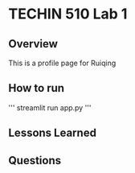 # TECHIN 510 Lab 1

## Overview

This is a profile page for Ruiqing

## How to run

'''
streamlit run app.py
'''

## Lessons Learned

## Questions